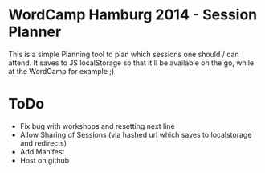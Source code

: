 WordCamp Hamburg 2014 - Session Planner
============================================

This is a simple Planning tool to plan which sessions one should / can attend.
It saves to JS localStorage so that it'll be available on the go, while at the WordCamp for example ;)

ToDo
====

- Fix bug with workshops and resetting next line
- Allow Sharing of Sessions (via hashed url which saves to localstorage and redirects)
- Add Manifest
- Host on github